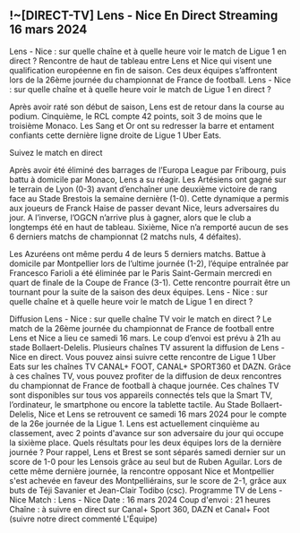 <h2>!~[DIRECT-TV] Lens - Nice En Direct Streaming 16 mars 2024</h2>

Lens - Nice : sur quelle chaîne et à quelle heure voir le match de Ligue 1 en direct ?
Rencontre de haut de tableau entre Lens et Nice qui visent une qualification européenne en fin de saison. Ces deux équipes s’affrontent lors de la 26ème journée du championnat de France de football. Lens - Nice : sur quelle chaîne et à quelle heure voir le match de Ligue 1 en direct ?

Après avoir raté son début de saison, Lens est de retour dans la course au podium. Cinquième, le RCL compte 42 points, soit 3 de moins que le troisième Monaco. Les Sang et Or ont su redresser la barre et entament confiants cette dernière ligne droite de Ligue 1 Uber Eats.

Suivez le match en direct

Après avoir été éliminé des barrages de l’Europa League par Fribourg, puis battu à domicile par Monaco, Lens a su réagir. Les Artésiens ont gagné sur le terrain de Lyon (0-3) avant d’enchaîner une deuxième victoire de rang face au Stade Brestois la semaine dernière (1-0). Cette dynamique a permis aux joueurs de Franck Haise de passer devant Nice, leurs adversaires du jour. A l’inverse, l’OGCN n’arrive plus à gagner, alors que le club a longtemps été en haut de tableau. Sixième, Nice n’a remporté aucun de ses 6 derniers matchs de championnat (2 matchs nuls, 4 défaites). 

Les Azuréens ont même perdu 4 de leurs 5 derniers matchs. Battue à domicile par Montpellier lors de l’ultime journée (1-2), l’équipe entraînée par Francesco Farioli a été éliminée par le Paris Saint-Germain mercredi en quart de finale de la Coupe de France (3-1). Cette rencontre pourrait être un tournant pour la suite de la saison des deux équipes. Lens - Nice : sur quelle chaîne et à quelle heure voir le match de Ligue 1 en direct ?

Diffusion Lens - Nice : sur quelle chaîne TV voir le match en direct ?
Le match de la 26ème journée du championnat de France de football entre Lens et Nice a lieu ce samedi 16 mars. Le coup d’envoi est prévu à 21h au stade Bollaert-Delelis. Plusieurs chaînes TV assurent la diffusion de Lens - Nice en direct. Vous pouvez ainsi suivre cette rencontre de Ligue 1 Uber Eats sur les chaînes TV CANAL+ FOOT, CANAL+ SPORT360 et DAZN. Grâce à ces chaînes TV, vous pouvez profiter de la diffusion de deux rencontres du championnat de France de football à chaque journée. Ces chaînes TV sont disponibles sur tous vos appareils connectés tels que la Smart TV, l’ordinateur, le smartphone ou encore la tablette tactile.
Au Stade Bollaert-Delelis, Nice et Lens se retrouvent ce samedi 16 mars 2024 pour le compte de la 26e journée de la Ligue 1. Lens est actuellement cinquième au classement, avec 2 points d'avance sur son adversaire du jour qui occupe la sixième place.
Quels résultats pour les deux équipes lors de la dernière journée ?
Pour rappel, Lens et Brest se sont séparés samedi dernier sur un score de 1-0 pour les Lensois grâce au seul but de Ruben Aguilar. Lors de cette même dernière journée, la rencontre opposant Nice et Montpellier s'est achevée en faveur des Montpelliérains, sur le score de 2-1, grâce aux buts de Téji Savanier et Jean-Clair Todibo (csc).
Programme TV de Lens - Nice
Match : Lens - Nice
Date : 16 mars 2024
Coup d'envoi : 21 heures
Chaîne : à suivre en direct sur Canal+ Sport 360, DAZN et Canal+ Foot (suivre notre direct commenté L'Équipe)
